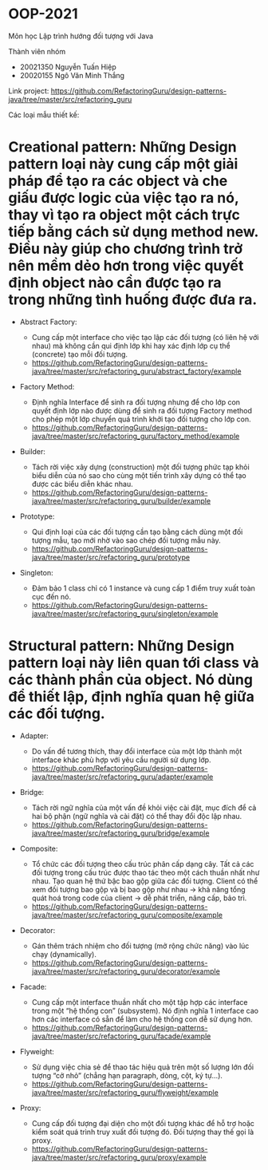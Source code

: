 # OOP-2021
Môn học Lập trình hướng đối tượng với Java

Thành viên nhóm
- 20021350 Nguyễn Tuấn Hiệp
- 20020155 Ngô Văn Minh Thắng



Link project: https://github.com/RefactoringGuru/design-patterns-java/tree/master/src/refactoring_guru



Các loại mẫu thiết kế:


# Creational pattern: Những Design pattern loại này cung cấp một giải pháp để tạo ra các object và che giấu được logic của việc tạo ra nó, thay vì tạo ra object một cách trực tiếp bằng cách sử dụng method new. Điều này giúp cho chương trình trở nên mềm dẻo hơn trong việc quyết định object nào cần được tạo ra trong những tình huống được đưa ra.
 
 - Abstract Factory: 
   + Cung cấp một interface cho việc tạo lập các đối tượng (có liên hệ với nhau) mà không cần qui định lớp khi hay xác định lớp cụ thể (concrete) tạo mỗi đối tượng. 
   + https://github.com/RefactoringGuru/design-patterns-java/tree/master/src/refactoring_guru/abstract_factory/example
   
 - Factory Method:
   + Định nghĩa Interface để sinh ra đối tượng nhưng để cho lớp con quyết định lớp nào được dùng để sinh ra đối tượng Factory method cho phép một lớp chuyển quá trình khởi tạo đối tượng cho lớp con.
   + https://github.com/RefactoringGuru/design-patterns-java/tree/master/src/refactoring_guru/factory_method/example

 - Builder:
   + Tách rời việc xây dựng (construction) một đối tượng phức tạp khỏi biểu diễn của nó sao cho cùng một tiến trình xây dựng có thể tạo được các biểu diễn khác nhau.
   + https://github.com/RefactoringGuru/design-patterns-java/tree/master/src/refactoring_guru/builder/example
 
 - Prototype:
   + Qui định loại của các đối tượng cần tạo bằng cách dùng một đối tượng mẫu, tạo mới nhờ vào sao chép đối tượng mẫu này.
   + https://github.com/RefactoringGuru/design-patterns-java/tree/master/src/refactoring_guru/prototype

 - Singleton:
   + Đảm bảo 1 class chỉ có 1 instance và cung cấp 1 điểm truy xuất toàn cục đến nó.
   + https://github.com/RefactoringGuru/design-patterns-java/tree/master/src/refactoring_guru/singleton/example

# Structural pattern: Những Design pattern loại này liên quan tới class và các thành phần của object. Nó dùng để thiết lập, định nghĩa quan hệ giữa các đối tượng.

 - Adapter:
   + Do vấn đề tương thích, thay đổi interface của một lớp thành một interface khác phù hợp với yêu cầu người sử dụng lớp.
   + https://github.com/RefactoringGuru/design-patterns-java/tree/master/src/refactoring_guru/adapter/example
 
 - Bridge:
   + Tách rời ngữ nghĩa của một vấn đề khỏi việc cài đặt, mục đích để cả hai bộ phận (ngữ nghĩa và cài đặt) có thể thay đổi độc lập nhau.
   + https://github.com/RefactoringGuru/design-patterns-java/tree/master/src/refactoring_guru/bridge/example
  
 - Composite:
   + Tổ chức các đối tượng theo cấu trúc phân cấp dạng cây. Tất cả các đối tượng trong cấu trúc được thao tác theo một cách thuần nhất như nhau. Tạo quan hệ thứ bậc bao gộp giữa các đối tượng. Client có thể xem đối tượng bao gộp và bị bao gộp như nhau -> khả năng tổng quát hoá trong code của client -> dễ phát triển, nâng cấp, bảo trì. 
   + https://github.com/RefactoringGuru/design-patterns-java/tree/master/src/refactoring_guru/composite/example
 
 - Decorator:
   + Gán thêm trách nhiệm cho đối tượng (mở rộng chức năng) vào lúc chạy (dynamically).
   + https://github.com/RefactoringGuru/design-patterns-java/tree/master/src/refactoring_guru/decorator/example
   
 - Facade:
   + Cung cấp một interface thuần nhất cho một tập hợp các interface trong một “hệ thống con” (subsystem). Nó định nghĩa 1 interface cao hơn các interface có sẵn để làm cho hệ thống con dễ sử dụng hơn.
   + https://github.com/RefactoringGuru/design-patterns-java/tree/master/src/refactoring_guru/facade/example

 - Flyweight:
   + Sử dụng việc chia sẻ để thao tác hiệu quả trên một số lượng lớn đối tượng “cở nhỏ” (chẳng hạn paragraph, dòng, cột, ký tự…).
   + https://github.com/RefactoringGuru/design-patterns-java/tree/master/src/refactoring_guru/flyweight/example
   
 - Proxy:
   + Cung cấp đối tượng đại diện cho một đối tượng khác để hỗ trợ hoặc kiểm soát quá trình truy xuất đối tượng đó. Đối tượng thay thế gọi là proxy.
   + https://github.com/RefactoringGuru/design-patterns-java/tree/master/src/refactoring_guru/proxy/example

